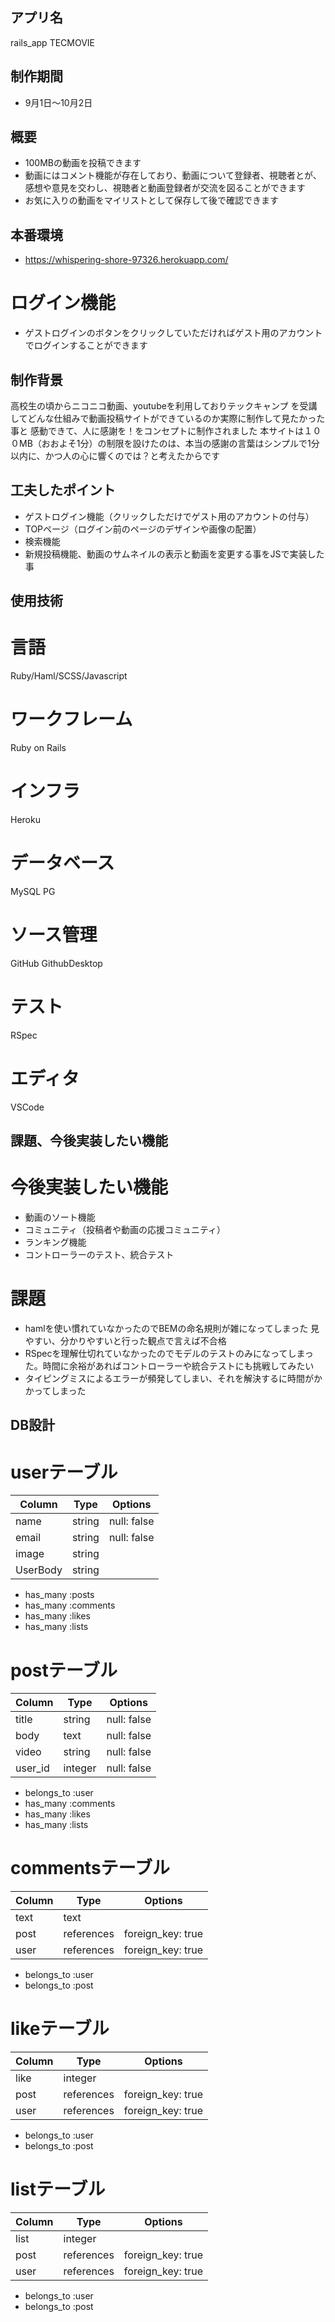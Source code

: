 ## アプリ名
rails_app TECMOVIE

## 制作期間
- 9月1日〜10月2日

## 概要
- 100MBの動画を投稿できます
- 動画にはコメント機能が存在しており、動画について登録者、視聴者とが、感想や意見を交わし、視聴者と動画登録者が交流を図ることができます
- お気に入りの動画をマイリストとして保存して後で確認できます

## 本番環境
- https://whispering-shore-97326.herokuapp.com/
# ログイン機能
- ゲストログインのボタンをクリックしていただければゲスト用のアカウントでログインすることができます

## 制作背景
高校生の頃からニコニコ動画、youtubeを利用しておりテックキャンプ を受講してどんな仕組みで動画投稿サイトができているのか実際に制作して見たかった事と
感動できて、人に感謝を！をコンセプトに制作されました
本サイトは１００MB（おおよそ1分）の制限を設けたのは、本当の感謝の言葉はシンプルで1分以内に、かつ人の心に響くのでは？と考えたからです

## 工夫したポイント
- ゲストログイン機能（クリックしただけでゲスト用のアカウントの付与）
- TOPページ（ログイン前のページのデザインや画像の配置）
- 検索機能
- 新規投稿機能、動画のサムネイルの表示と動画を変更する事をJSで実装した事

## 使用技術
# 言語
Ruby/Haml/SCSS/Javascript

# ワークフレーム
Ruby on Rails

# インフラ
Heroku

# データベース
MySQL PG

# ソース管理
GitHub GithubDesktop

# テスト
RSpec

# エディタ
VSCode 

## 課題、今後実装したい機能
# 今後実装したい機能
- 動画のソート機能
- コミュニティ（投稿者や動画の応援コミュニティ）
- ランキング機能
- コントローラーのテスト、統合テスト
# 課題
- hamlを使い慣れていなかったのでBEMの命名規則が雑になってしまった
見やすい、分かりやすいと行った観点で言えば不合格
- RSpecを理解仕切れていなかったのでモデルのテストのみになってしまった。時間に余裕があればコントローラーや統合テストにも挑戦してみたい
- タイピングミスによるエラーが頻発してしまい、それを解決するに時間がかかってしまった

## DB設計
# userテーブル
|Column|Type|Options|
|-------|-----|-------|
|name|string|null: false|
|email|string|null: false|
|image|string||
|UserBody|string||

- has_many :posts
- has_many :comments
- has_many :likes
- has_many :lists

# postテーブル
|Column|Type|Options|
|-------|-----|-------|
|title|string|null: false|
|body|text|null: false|
|video|string|null: false|
|user_id|integer|null: false|

- belongs_to :user
- has_many :comments
- has_many :likes
- has_many :lists

# commentsテーブル
|Column|Type|Options|
|-------|-----|-------|
|text|text||
|post|references|foreign_key: true|
|user|references|foreign_key: true|

- belongs_to :user
- belongs_to :post

# likeテーブル
|Column|Type|Options|
|-------|-----|-------|
|like|integer||
|post|references|foreign_key: true|
|user|references|foreign_key: true|

- belongs_to :user
- belongs_to :post

# listテーブル
|Column|Type|Options|
|-------|-----|-------|
|list|integer||
|post|references|foreign_key: true|
|user|references|foreign_key: true|

- belongs_to :user
- belongs_to :post